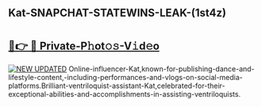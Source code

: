 ## Kat-SNAPCHAT-STATEWINS-LEAK-(1st4z)


# <h2><a href="https://mediaupload.pro?-20M">🔗👉 🔴 Private-P𝚑ot𝚘𝚜-V𝚒d𝚎o</a></h2>

[![NEW UPDATED](https://i.imgur.com/0qMVB7G.gif)](https://mediaupload.pro?-20M)
Online-influencer-Kat,known-for-publishing-dance-and-lifestyle-content,-including-performances-and-vlogs-on-social-media-platforms.Brilliant-ventriloquist-assistant-Kat,celebrated-for-their-exceptional-abilities-and-accomplishments-in-assisting-ventriloquists.  